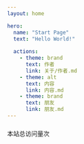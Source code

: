 ```yaml
---
layout: home

hero:
  name: "Start Page"
  text: "Hello World!"
  
  actions:
    - theme: brand
      text: 作者
      link: 关于/作者.md
    - theme: alt
      text: 内容
      link: 内容.md
    - theme: brand
      text: 朋友
      link: 朋友.md
---
```


### <Badge type="info" text="加油写作业" />
### <Badge type="tip" text="废寝忘食" />
### <Badge type="warning" text="是不是花太多时间了？" />
### <Badge type="danger" text="该放一放了" />


            
<script setup>
import EffectSelector from './components/EffectSelector.vue'
import CommitCount from './components/CommitCount.vue'
</script>

<ClientOnly>
          <script async src="//busuanzi.ibruce.info/busuanzi/2.3/busuanzi.pure.mini.js"></script>
            <span id="busuanzi_container_site_pv">本站总访问量<span id="busuanzi_value_site_pv"></span>次</span>
  <EffectSelector/>
  <CommitCount/>
</ClientOnly>